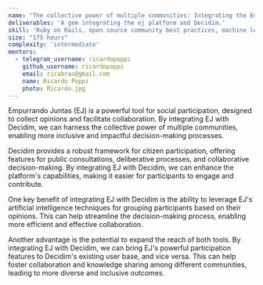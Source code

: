 ```yaml
---
name: "The collective power of multiple communities: Integrating the Empurrando Juntas tool with Decidim"
deliverables: 'A gem integrating the ej platform and Decidim.'
skill: 'Ruby on Rails, open source community best practices, machine learning'
size: "175 hours"
complexity: 'intermediate'
mentors: 
  - telegram_username: ricardopoppi
    github_username: ricardopoppi
    email: ricabras@gmail.com
    name: Ricardo Poppi
    photo: Ricardo.jpg
---
```

Empurrando Juntas (EJ) is a powerful tool for social participation, designed to collect opinions and facilitate collaboration. By integrating EJ with Decidim, we can harness the collective power of multiple communities, enabling more inclusive and impactful decision-making processes.

Decidim provides a robust framework for citizen participation, offering features for public consultations, deliberative processes, and collaborative decision-making. By integrating EJ with Decidim, we can enhance the platform's capabilities, making it easier for participants to engage and contribute.

One key benefit of integrating EJ with Decidim is the ability to leverage EJ's artificial intelligence techniques for grouping participants based on their opinions. This can help streamline the decision-making process, enabling more efficient and effective collaboration.

Another advantage is the potential to expand the reach of both tools. By integrating EJ with Decidim, we can bring EJ's powerful participation features to Decidim's existing user base, and vice versa. This can help foster collaboration and knowledge sharing among different communities, leading to more diverse and inclusive outcomes.